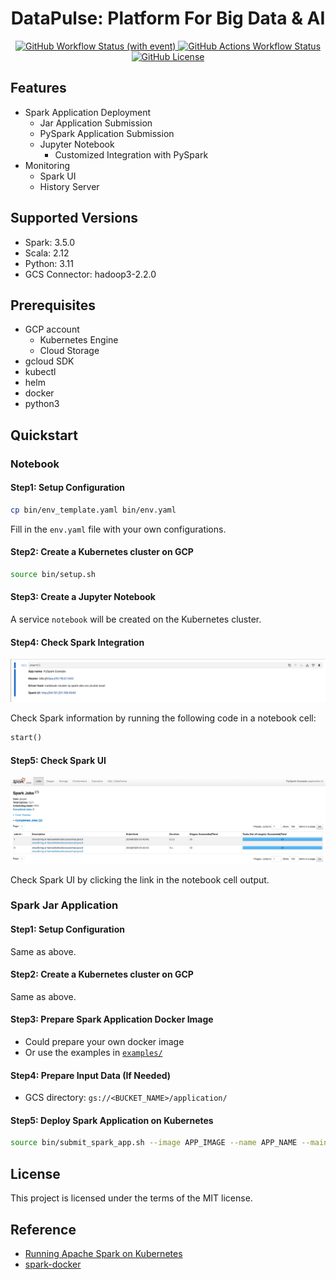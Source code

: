 <h1 align="center">DataPulse: Platform For Big Data & AI</h2>
<p align="center">
    <a href="https://github.com/xuwenyihust/Data-Platform/actions/workflows/build-deploy-examples.yml">
        <img alt="GitHub Workflow Status (with event)" src="https://img.shields.io/github/actions/workflow/status/xuwenyihust/Data-Platform/build-deploy-examples.yml?logo=github&label=build%20%20examples">
    </a>
    <a href="https://github.com/xuwenyihust/DataPulse/actions/workflows/build-docker.yml">
      <img alt="GitHub Actions Workflow Status" src="https://img.shields.io/github/actions/workflow/status/xuwenyihust/DataPulse/build-docker.yml?logo=github&label=build%20docker">
    </a>
    <a href="https://github.com/xuwenyihust/Data-Platform/blob/main/LICENSE">
        <img alt="GitHub License" src="https://img.shields.io/github/license/xuwenyihust/Data-Platform?link=https%3A%2F%2Fgithub.com%2Fxuwenyihust%2FData-Platform%2Fblob%2Fmain%2FLICENSE">
    </a>
</p>

## Features
- Spark Application Deployment
    - Jar Application Submission
    - PySpark Application Submission
    - Jupyter Notebook
        - Customized Integration with PySpark
- Monitoring
  - Spark UI
  - History Server

## Supported Versions
- Spark: 3.5.0
- Scala: 2.12
- Python: 3.11
- GCS Connector: hadoop3-2.2.0

## Prerequisites
- GCP account
  - Kubernetes Engine
  - Cloud Storage
- gcloud SDK
- kubectl
- helm
- docker
- python3

## Quickstart
### Notebook
#### Step1: Setup Configuration
```bash
cp bin/env_template.yaml bin/env.yaml
```
Fill in the `env.yaml` file with your own configurations.

#### Step2: Create a Kubernetes cluster on GCP
```bash
source bin/setup.sh
```

#### Step3: Create a Jupyter Notebook
A service `notebook` will be created on the Kubernetes cluster.

#### Step4: Check Spark Integration
![Alt text](<resources/images/notebook-spark-integration.png>)

Check Spark information by running the following code in a notebook cell:
```python
start()
```

#### Step5: Check Spark UI
![Alt text](<resources/images/spark-ui.png>)

Check Spark UI by clicking the link in the notebook cell output.

### Spark Jar Application
#### Step1: Setup Configuration
Same as above.

#### Step2: Create a Kubernetes cluster on GCP
Same as above.

#### Step3: Prepare Spark Application Docker Image
- Could prepare your own docker image
- Or use the examples in [`examples/`](examples/)

#### Step4: Prepare Input Data (If Needed)
- GCS directory: `gs://<BUCKET_NAME>/application/`

#### Step5: Deploy Spark Application on Kubernetes
```bash
source bin/submit_spark_app.sh --image APP_IMAGE --name APP_NAME --main MAIN_CLASS --jar JAR_FILE
```

## License
This project is licensed under the terms of the MIT license.

## Reference
- [Running Apache Spark on Kubernetes](https://medium.com/empathyco/running-apache-spark-on-kubernetes-2e64c73d0bb2)
- [spark-docker](https://github.com/apache/spark-docker)